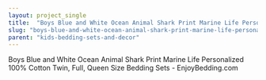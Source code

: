 ```yaml
---
layout: project_single
title:  "Boys Blue and White Ocean Animal Shark Print Marine Life Personalized 100% Cotton Twin, Full, Queen Size Bedding Sets - EnjoyBedding.com"
slug: "boys-blue-and-white-ocean-animal-shark-print-marine-life-personalized-100-cotton-twin-full-queen"
parent: "kids-bedding-sets-and-decor"
---
```

Boys Blue and White Ocean Animal Shark Print Marine Life Personalized 100% Cotton Twin, Full, Queen Size Bedding Sets - EnjoyBedding.com